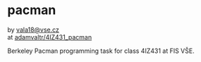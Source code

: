 # pacman
by [vala18@vse.cz](mailto:vala18@vse.cz)  
at [adamvaltr/4IZ431_pacman](https://github.com/adamvaltr/4IZ431_pacman.git)

Berkeley Pacman programming task for class 4IZ431 at FIS VŠE.